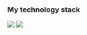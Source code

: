 ### My technology stack

<img src="https://img.shields.io/badge/HTML5-black?style=for-the-badge&logo=html5&logoColor=#DD4B25FF"/> <img src="https://img.shields.io/badge/React-black?style=for-the-badge&logo=react&logoColor=#5ED3F3FF"/>




